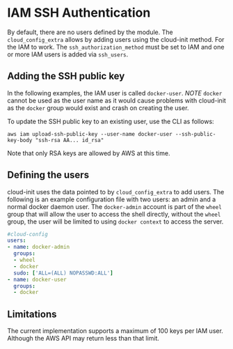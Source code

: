 # IAM SSH Authentication

By default, there are no users defined by the module.  The `cloud_config_extra` allows by adding users using the cloud-init method.  For the IAM to work.  The `ssh_authorization_method` must be set to IAM and one or more IAM users is added via `ssh_users`.

## Adding the SSH public key

In the following examples, the IAM user is called `docker-user`.  *NOTE* `docker` cannot be used as the user name as it would cause problems with cloud-init as the `docker` group would exist and crash on creating the user.

To update the SSH public key to an existing user, use the CLI as follows:

```
aws iam upload-ssh-public-key --user-name docker-user --ssh-public-key-body "ssh-rsa AA... id_rsa"
```

Note that only RSA keys are allowed by AWS at this time.

## Defining the users

cloud-init uses the data pointed to by `cloud_config_extra` to add users.  The following is an example configuration file with two users: an admin and a normal docker daemon user.  The `docker-admin` account is part of the `wheel` group that will allow the user to access the shell directly, without the `wheel` group, the user will be limited to using `docker context` to access the server.

```yaml
#cloud-config
users:
- name: docker-admin
  groups:
  - wheel
  - docker
  sudo: ['ALL=(ALL) NOPASSWD:ALL']
- name: docker-user
  groups:
  - docker
```

## Limitations

The current implementation supports a maximum of 100 keys per IAM user.  Although the AWS API may return less than that limit.
